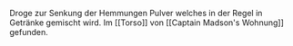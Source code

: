 Droge zur Senkung der Hemmungen
Pulver welches in der Regel in Getränke gemischt wird.
Im [[Torso]] von [[Captain Madson's Wohnung]] gefunden.